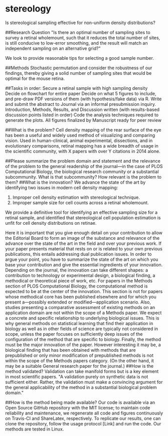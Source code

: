 # stereology
Is stereological sampling effective for non-uniform density distributions?

##Research Question
"Is there an optimal number of sampling sites to survey a retinal wholemount, such that it reduces the total number of sites, is still conducive to low-error smoothing, and the result will match an independent sampling on an alternative grid?"

We look to provide reasonable tips for selecting a good sample number.

##Methods
Stochastic permutation and consider the robustness of our findings, thereby giving a solid number of sampling sites that would be optimal for the mouse retina.

##Tasks in order:
Secure a retinal sample with high sampling density
Decide on flowchart for entire paper
Decide on what 5 figures to include, and pre-draw PDF versions of them (with hypothesis/fake data) via R.
Write and submit the abstract to Journal via an informal presubmission inquiry.
Introduction, Methods, Results, and Discussion written (with results-based discussion points listed in order)
Code the analysis techniques required to generate the plots.
All figures finalized by 
Manuscript ready for peer review


##What is the problem? 
Cell density mapping of the rear surface of the eye has been a useful and widely used method of visualizing and comparing vision. Used in human-clinical, animal experimental, dissections, and in evolutionary comparisons, retinal mapping has a wide breadth of usage in the scientific community, with X papers with over Y citations in 2014 alone.

##Please summarize the problem domain and statement and the relevance of the problem to the general readership of the journal—in the case of PLOS Computational Biology, the biological research community or a substantial subcommunity. 
What is that subcommunity? How relevant is the problem to them?
##What is the innovation?
We advance the state of the art by identifying two issues in modern cell density mapping:
1. Improper cell density estimation with stereological technique.
2. Improper sample size for cell counts across a retinal wholemount.

We provide a definitive tool for identifying an effective sampling size for a retinal sample, and identified that stereological cell population estimation is unfit for cell density distributions on retinae.

Here it is important that you give enough detail on your contribution to allow the Editorial Board to form an image of the substance and relevance of the advance over the state of the art in the field and over your previous work. If your paper presents material that rests on or is related to your own previous publications, this entails addressing dual publication issues. In order to argue your point, you have to summarize the state of the art on which you base your contribution and give the essential ingredients of your innovation. Depending on the journal, the innovation can take different shapes: a contribution to technology or experimental design, a biological finding, a methodical or theoretical piece of work, etc. For papers in the Methods section of PLOS Computational Biology, the computational method is expected to be at the center of the innovation. This section is not for papers whose methodical core has been published elsewhere and for which you present a—possibly extended or modified—application scenario. Also, studies presenting a comparative assessment of existing methods on an application domain are not within the scope of a Methods paper. We expect a concrete and specific relationship to underlying biological issues. This is why general methods on statistical learning that find their application in biology as well as in other fields of science are typically not considered in scope, unless the paper focuses on sufficiently deep issues of the configuration of the method that are specific to biology. Finally, the method must be the major innovation of the paper. However interesting it may be, a biological finding that has been obtained with methods that are prepublished or only minor modification of prepublished methods is not within the scope of the Methods papers category. (On the other hand, it may be a suitable General research paper for the journal.)
##How is the method validated?
Validation can take manifold forms but is a key element in most scientific papers.
"A validation purely on synthetic data is not sufficient either. Rather, the validation must make a convincing argument for the general applicability of the method in a substantial biological problem domain."


##How is the method being made available?
Our code is available via an Open Source GitHub repository with the MIT license; to maintain code reliability and maintenance, we regenerate all code and figures continuously on Travis-CI and ShareLatex, respectively. To replicate our results, one can clone the repository, follow the usage protocol [Link] and run the code. Our methods are tested in Linux.
